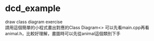 # dcd_example
draw class diagram exercise<br>
請用這個簡單的小程式畫出對應的Class Diagram<>
可以先看main.cpp再看animal.h，比較好理解，畫圖時可以先從animal這個類別下手
